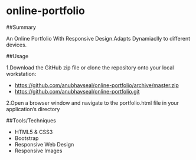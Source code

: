 # online-portfolio

##Summary

An Online Portfolio With Responsive Design.Adapts Dynamiaclly to different devices.

##Usage

1.Download the GitHub zip file or clone the repository onto your local workstation:

  - https://github.com/anubhavseal/online-portfolio/archive/master.zip
  - https://github.com/anubhavseal/online-portfolio.git
  
2.Open a browser window and navigate to the portfolio.html file in your application’s directory

##Tools/Techniques
- HTML5 & CSS3
- Bootstrap
- Responsive Web Design
- Responsive Images

    
